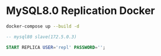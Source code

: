 # MySQL8.0 Replication Docker

```zsh
docker-compose up --build -d
```

```sql
-- mysql80 slave(172.5.0.3)

START REPLICA USER='repl' PASSWORD='';
```
